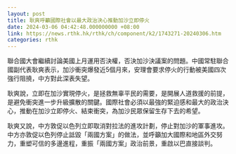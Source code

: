 ```yaml
---
layout: post
title: 耿爽呼籲國際社會以最大政治決心推動加沙立即停火
date: 2024-03-06 04:42:48.000000000 +08:00
link: https://news.rthk.hk/rthk/ch/component/k2/1743271-20240306.htm
categories: rthk
---
```


聯合國大會繼續討論美國上月運用否決權，否決加沙決議案的問題。中國常駐聯合國副代表耿爽表示，加沙衝突爆發近5個月來，安理會要求停火的行動被美國四次強行阻撓，中方對此深表失望。

耿爽說，立即在加沙實現停火，是拯救無辜平民的需要，是開展人道救援的前提，是避免衝突進一步升級擴散的關鍵。國際社會必須以最強的緊迫感和最大的政治決心，推動在加沙立即停火、結束衝突，為加沙民眾保留生存下去的希望。

耿爽又說，中方敦促以色列立即取消對拉法的進攻計劃，停止對加沙的軍事進攻。中方亦敦促以色列停止詆毀「兩國方案」的做法，並呼籲加大國際和地區外交努力，重塑可信的多邊進程，重振「兩國方案」政治前景，重啟以巴直接談判。

